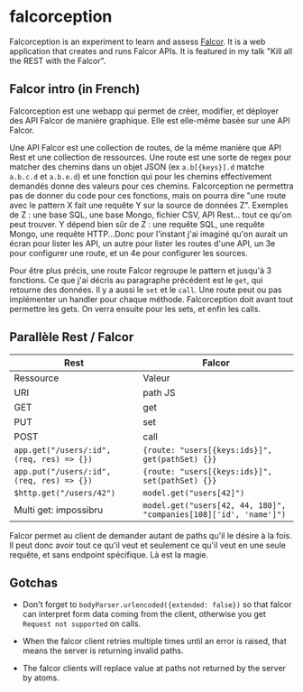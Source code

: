 # falcorception

Falcorception is an experiment to learn and assess
[Falcor](http://netflix.github.io/falcor/). It is a web application that creates
and runs Falcor APIs. It is featured in my talk "Kill all the REST with the
Falcor".

## Falcor intro (in French)

Falcorception est une webapp qui permet de créer, modifier, et déployer
des API Falcor de manière graphique. Elle est elle-même basée sur une API
Falcor.

Une API Falcor est une collection de routes, de la même manière que API
Rest et une collection de ressources. Une route est une sorte de regex
pour matcher des chemins dans un objet JSON (ex `a.b[{keys}].d` matche
`a.b.c.d` et `a.b.e.d`) et une fonction qui pour les chemins effectivement
demandés donne des valeurs pour ces chemins. Falcorception ne permettra
pas de donner du code pour ces fonctions, mais on pourra dire "une route
avec le pattern X fait une requête Y sur la source de données Z".
Exemples de Z : une base SQL, une base Mongo, fichier CSV, API Rest...
tout ce qu'on peut trouver. Y dépend bien sûr de Z : une requête SQL, une
requête Mongo, une requête HTTP...Donc pour l'instant j'ai imaginé qu'on
aurait un écran pour lister les API, un autre pour lister les routes d'une
API, un 3e pour configurer une route, et un 4e pour configurer les sources.

Pour être plus précis, une route Falcor regroupe le pattern et jusqu'à 3
fonctions. Ce que j'ai décris au paragraphe précédent est le `get`, qui
retourne des données. Il y a aussi le `set` et le `call`. Une route peut
ou pas implémenter un handler pour chaque méthode. Falcorception doit
avant tout permettre les gets. On verra ensuite pour les sets, et enfin
les calls.

## Parallèle Rest / Falcor

Rest | Falcor
-----|-------
Ressource | Valeur
URI | path JS
GET | get
PUT | set
POST | call
`app.get("/users/:id", (req, res) => {})` | `{route: "users[{keys:ids}]", get(pathSet) {}}`
`app.put("/users/:id", (req, res) => {})` | `{route: "users[{keys:ids}]", set(pathSet) {}}`
`$http.get("/users/42")` | `model.get("users[42]")`
Multi get: impossibru | `model.get("users[42, 44, 180]", "companies[108]['id', 'name']")`

Falcor permet au client de demander autant de paths qu'il le désire à
la fois. Il peut donc avoir tout ce qu'il veut et seulement ce qu'il veut
en une seule requête, et sans endpoint spécifique. Là est la magie.

## Gotchas

- Don't forget to `bodyParser.urlencoded({extended: false})` so that falcor
can interpret form data coming from the client, otherwise you get `Request
not supported` on calls.

- When the falcor client retries multiple times until an error is raised,
that means the server is returning invalid paths.

- The falcor clients will replace value at paths not returned by the
server by atoms.
